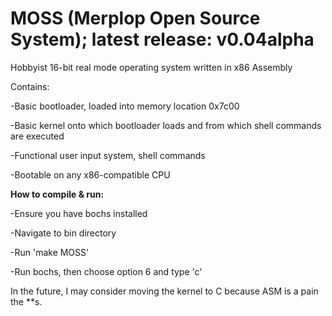 # MOSS (Merplop Open Source System); latest release: v0.04alpha
Hobbyist 16-bit real mode operating system written in x86 Assembly

Contains:

-Basic bootloader, loaded into memory location 0x7c00

-Basic kernel onto which bootloader loads and from which shell commands are executed

-Functional user input system, shell commands

-Bootable on any x86-compatible CPU

**How to compile & run:**

-Ensure you have bochs installed

-Navigate to bin directory

-Run 'make MOSS'

-Run bochs, then choose option 6 and type 'c'

In the future, I may consider moving the kernel to C because ASM is a pain the **s.
